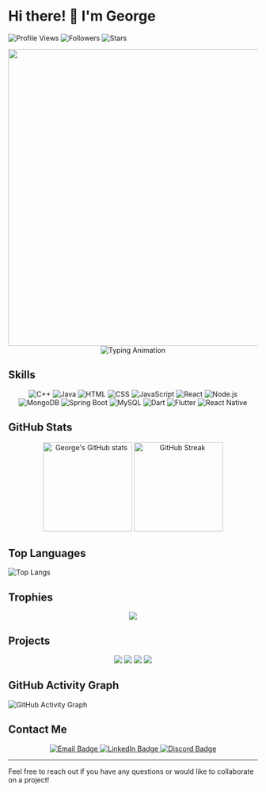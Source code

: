 # Hi there! 👋 I'm George

![Profile Views](https://komarev.com/ghpvc/?username=GeorgeAyy&color=blue)
![Followers](https://img.shields.io/github/followers/GeorgeAyy?label=Followers)
![Stars](https://img.shields.io/github/stars/GeorgeAyy?label=Stars)

<div align="center">
  <img src="https://user-images.githubusercontent.com/35720312/109140596-170ce200-778e-11eb-9d24-fc0a95a2072d.gif" width="600"/>
  <br>
  <img src="https://readme-typing-svg.herokuapp.com/?lines=Software+Engineer;Mobile+Developer;Web+Developer&center=true&width=500&height=50&color=blue&vCenter=true&size=22" alt="Typing Animation"/>
</div>

## Skills
<div align="center">
  <img src="https://img.icons8.com/color/48/000000/c-plus-plus-logo.png" alt="C++" />
  <img src="https://img.icons8.com/color/48/000000/java-coffee-cup-logo.png" alt="Java" />
  <img src="https://img.icons8.com/color/48/000000/html-5.png" alt="HTML" />
  <img src="https://img.icons8.com/color/48/000000/css3.png" alt="CSS" />
  <img src="https://img.icons8.com/color/48/000000/javascript.png" alt="JavaScript" />
  <img src="https://img.icons8.com/office/40/000000/react.png" alt="React" />
  <img src="https://img.icons8.com/color/48/000000/nodejs.png" alt="Node.js" />
  <img src="https://img.icons8.com/color/48/000000/mongodb.png" alt="MongoDB" />
  <img src="https://img.icons8.com/color/48/000000/spring-logo.png" alt="Spring Boot" />
  <img src="https://img.icons8.com/fluency/48/000000/mysql-logo.png" alt="MySQL" />
  <img src="https://img.icons8.com/color/48/000000/dart.png" alt="Dart" />
  <img src="https://img.icons8.com/fluency/48/000000/flutter.png" alt="Flutter" />
  <img src="https://img.icons8.com/color/48/000000/react-native.png" alt="React Native" />
</div>

## GitHub Stats
<div align="center">
  <img src="https://github-readme-stats.vercel.app/api?username=GeorgeAyy&show_icons=true&theme=radical" alt="George's GitHub stats" height="180"/>
  <img src="https://github-readme-streak-stats.herokuapp.com/?user=GeorgeAyy&theme=radical" alt="GitHub Streak" height="180"/>
</div>

## Top Languages
![Top Langs](https://github-readme-stats.vercel.app/api/top-langs/?username=GeorgeAyy&layout=compact&theme=radical)

## Trophies
<div align="center">
  <img src="https://github-profile-trophy.vercel.app/?username=GeorgeAyy&theme=radical&no-bg=true&no-frame=true&column=7"/>
</div>

## Projects
<div align="center">
  <img src="https://github-readme-stats.vercel.app/api/pin/?username=GeorgeAyy&repo=Web-Ninjas-El-Cyber&theme=radical" />
  <img src="https://github-readme-stats.vercel.app/api/pin/?username=GeorgeAyy&repo=narrativenexus&theme=radical" />
  <img src="https://github-readme-stats.vercel.app/api/pin/?username=SWE-Project-2023&repo=App&theme=radical" />
  <img src="https://github-readme-stats.vercel.app/api/pin/?username=GeorgeAyy&repo=ASWE&theme=radical" />
</div>

## GitHub Activity Graph
![GitHub Activity Graph](https://github-readme-activity-graph.vercel.app/graph?username=GeorgeAyy&theme=redical)

## Contact Me
<div align="center">
  <a href="mailto:georgeayman2003@gmail.com">
    <img src="https://img.shields.io/badge/Email-georgeayman2003%40gmail.com-red" alt="Email Badge"/>
  </a>
  <a href="https://www.linkedin.com/in/george-ayman">
    <img src="https://img.shields.io/badge/LinkedIn-George%20Ayman-blue" alt="LinkedIn Badge"/>
  </a>
  <a href="https://discordapp.com/users/205465963678793728">
    <img src="https://img.shields.io/badge/Discord-petrole-7289DA" alt="Discord Badge"/>
  </a>
</div>

---

Feel free to reach out if you have any questions or would like to collaborate on a project!
